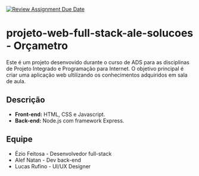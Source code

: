 [![Review Assignment Due Date](https://classroom.github.com/assets/deadline-readme-button-24ddc0f5d75046c5622901739e7c5dd533143b0c8e959d652212380cedb1ea36.svg)](https://classroom.github.com/a/U2l29CBO)
# projeto-web-full-stack-ale-solucoes - Orçametro
Este é um projeto desenvovido durante o curso de ADS para as disciplinas de Projeto Integrado e Programação para Internet. O objetivo principal é criar uma aplicação web ultilizando os conhecimentos adquiridos em sala de aula.

## Descrição

- **Front-end:**  HTML, CSS e Javascript.
- **Back-end:** Node.js com framework Express.

## Equipe
- Ézio Feitosa  - Desenvolvedor full-stack
- Alef Natan - Dev back-end
- Lucas Rufino - UI/UX Designer
